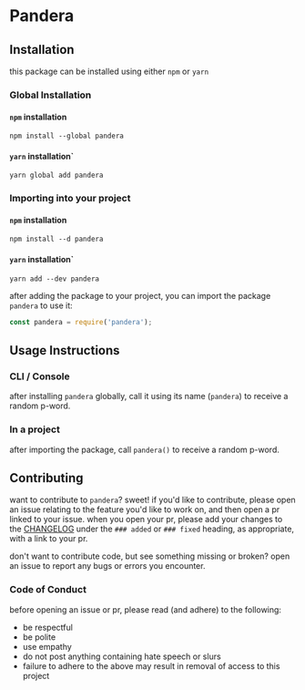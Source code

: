 # Pandera

## Installation

this package can be installed using either `npm` or `yarn`

### Global Installation

#### `npm` installation

`npm install --global pandera`

#### `yarn` installation`

`yarn global add pandera`

### Importing into your project

#### `npm` installation

`npm install --d pandera`

#### `yarn` installation`

`yarn add --dev pandera`

after adding the package to your project, you can import the package `pandera` to use it:

```js
const pandera = require('pandera');
```

## Usage Instructions

### CLI / Console

after installing `pandera` globally, call it using its name (`pandera`) to receive a random p-word.

### In a project

after importing the package, call `pandera()` to receive a random p-word.

## Contributing

want to contribute to `pandera`? sweet!
if you'd like to contribute, please open an issue relating to the feature you'd like to work on,
and then open a pr linked to your issue. when you open your pr, please add your changes to the [CHANGELOG](./CHANGELOG.md) under the `### added` or `### fixed` heading, as appropriate, with a link to your pr.

don't want to contribute code, but see something missing or broken? open an issue to report any bugs or errors you encounter.

### Code of Conduct

before opening an issue or pr, please read (and adhere) to the following:

- be respectful
- be polite
- use empathy
- do not post anything containing hate speech or slurs
- failure to adhere to the above may result in removal of access to this project
